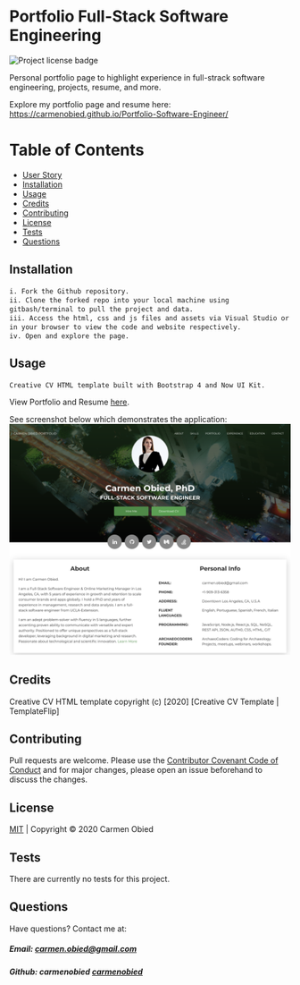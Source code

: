 # Portfolio Full-Stack Software Engineering
![Project license badge](https://img.shields.io/badge/license-MIT-brightgreen)

Personal portfolio page to highlight experience in full-strack software engineering, projects, resume, and more. 

Explore my portfolio page and resume here: https://carmenobied.github.io/Portfolio-Software-Engineer/

# Table of Contents
  * [User Story](#User-Story)
  * [Installation](#Installation)
  * [Usage](#Usage)
  * [Credits](#Credits)
  * [Contributing](#Contributing)
  * [License](#License)
  * [Tests](#License)
  * [Questions](#Questions)

## Installation
```
i. Fork the Github repository.
ii. Clone the forked repo into your local machine using gitbash/terminal to pull the project and data.
iii. Access the html, css and js files and assets via Visual Studio or in your browser to view the code and website respectively.  
iv. Open and explore the page.
```

## Usage
```bash
Creative CV HTML template built with Bootstrap 4 and Now UI Kit.
```

View Portfolio and Resume [here](https://carmenobied.github.io/Portfolio-Software-Engineer/). 

See screenshot below which demonstrates the application:
![Portfolio Screenshot](assets/images/CO_portfolio.png)

## Credits
Creative CV HTML template copyright (c) [2020] [Creative CV Template | TemplateFlip]

## Contributing
Pull requests are welcome. Please use the [Contributor Covenant Code of Conduct](https://www.contributor-covenant.org/version/2/0/code_of_conduct/code_of_conduct.md) and for major changes, please open an issue beforehand to discuss the changes.

## License 
[MIT](https://github.com/carmenobied/Portfolio-Website/blob/master/LICENSE) | Copyright © 2020 Carmen Obied

## Tests 
There are currently no tests for this project.

## Questions  
Have questions? Contact me at:
##### Email: carmen.obied@gmail.com
##### Github:  **carmenobied** [carmenobied](https://github.com/carmenobied)
